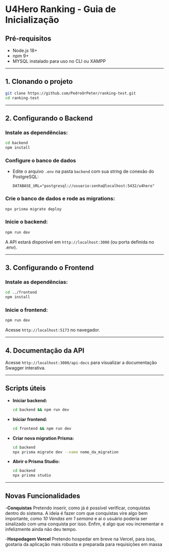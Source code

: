 # U4Hero Ranking - Guia de Inicialização

## Pré-requisitos
- Node.js 18+
- npm 9+
- MYSQL instalado para uso no CLI ou XAMPP

---

## 1. Clonando o projeto
```bash
git clone https://github.com/PedroOrPeter/ranking-test.git
cd ranking-test
```

---

## 2. Configurando o Backend

### Instale as dependências:
```bash
cd backend
npm install
```

### Configure o banco de dados
- Edite o arquivo `.env` na pasta `backend` com sua string de conexão do PostgreSQL:
  ```env
  DATABASE_URL="postgresql://usuario:senha@localhost:5432/u4hero"
  ```

### Crie o banco de dados e rode as migrations:
```bash
npx prisma migrate deploy
```

### Inicie o backend:
```bash
npm run dev
```
A API estará disponível em `http://localhost:3000` (ou porta definida no .env).

---

## 3. Configurando o Frontend

### Instale as dependências:
```bash
cd ../frontend
npm install
```

### Inicie o frontend:
```bash
npm run dev
```
Acesse `http://localhost:5173` no navegador.

---

## 4. Documentação da API
Acesse `http://localhost:3000/api-docs` para visualizar a documentação Swagger interativa.

---

## Scripts úteis

- **Iniciar backend:**
  ```bash
  cd backend && npm run dev
  ```
- **Iniciar frontend:**
  ```bash
  cd frontend && npm run dev
  ```
- **Criar nova migration Prisma:**
  ```bash
  cd backend
  npx prisma migrate dev --name nome_da_migration
  ```
- **Abrir o Prisma Studio:**
  ```bash
  cd backend
  npx prisma studio
  ```

---

## Novas Funcionalidades
-**Conquistas**
Pretendo inserir, como já é possível verificar, conquistas dentro do sistema. A ideia é fazer com que conquistas vire algo bem importante, como *10 Vendas em 1 semana* e ai o usuário poderia ser sinalizado com uma conquista por isso. Enfim, é algo que vou incrementar e infelizmente ainda não deu tempo.

-**Hospedagem Vercel**
Pretendo hospedar em breve na Vercel, para isso, gostaria da aplicação mais robusta e preparada para requisições em massa
